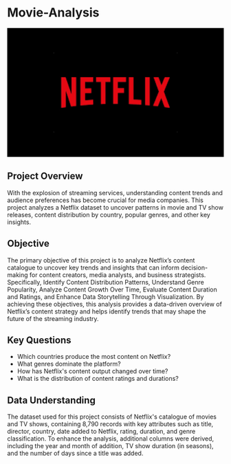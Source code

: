 # Movie-Analysis
<img src="NetFlix-Logo.png" width="1000" height="300">

## Project Overview

With the explosion of streaming services, understanding content trends and audience preferences has become crucial for media companies. This project analyzes a Netflix dataset to uncover patterns in movie and TV show releases, content distribution by country, popular genres, and other key insights.

## Objective

The primary objective of this project is to analyze Netflix’s content catalogue to uncover key trends and insights that can inform decision-making for content creators, media analysts, and business strategists. Specifically, Identify Content Distribution Patterns, Understand Genre Popularity, Analyze Content Growth Over Time, Evaluate Content Duration and Ratings, and Enhance Data Storytelling Through Visualization.
By achieving these objectives, this analysis provides a data-driven overview of Netflix’s content strategy and helps identify trends that may shape the future of the streaming industry.

## Key Questions

* Which countries produce the most content on Netflix?
* What genres dominate the platform?
* How has Netflix's content output changed over time?
* What is the distribution of content ratings and durations?

## Data Understanding

The dataset used for this project consists of Netflix's catalogue of movies and TV shows, containing 8,790 records with key attributes such as title, director, country, date added to Netflix, rating, duration, and genre classification. To enhance the analysis, additional columns were derived, including the year and month of addition, TV show duration (in seasons), and the number of days since a title was added.
